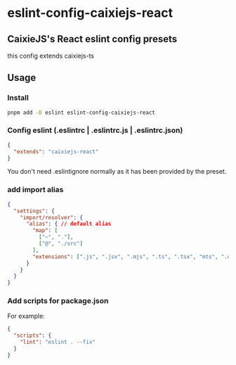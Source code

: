# eslint-config-caixiejs-react

## CaixieJS's React eslint config presets

this config extends caixiejs-ts

## Usage

### Install

```bash
pnpm add -D eslint eslint-config-caixiejs-react
```

### Config eslint (.eslintrc | .eslintrc.js | .eslintrc.json)

```json
{
  "extends": "caixiejs-react"
}
```

You don't need .eslintignore normally as it has been provided by the preset.

### add import alias

```json
{
  "settings": {
    "import/resolver": {
      "alias": { // default alias
        "map": [
          ["~", "."],
          ["@", "./src"]
        ],
        "extensions": [".js", ".jsx", ".mjs", ".ts", ".tsx", "mts", ".d.ts"]
      }
    }
  }
}
```

### Add scripts for package.json

For example:

```json
{
  "scripts": {
    "lint": "eslint . --fix"
  }
}
```
